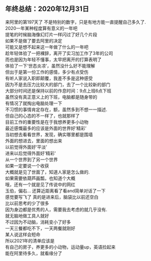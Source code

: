 ## 年终总结：2020年12月31日
来阿里的第197天了
不是特别的数字，只是有地方能一直提醒自己多久了.   
2020一年某种程度算有意义的一年吧    
提笔的时候脑海像幻灯片一样闪过了好几个片段   
如果不是做了要去阿里的决定   
可能又是想不起来这一年做了什么的一年吧   
趁年轻体验了一把裸辞，离开了实习加工作了3年的公司    
而也是因为年轻不懂事，太早把离开的打算表明了    
体验了一下‘世态炎凉’，虽然没什么好不能理解    
但出于是第一份工作的感情，多少有点受伤   
有听人家说入职即颠覆，我差不多是这种感受  
因为不是去压力比较大的部门，去了一个比较新的部门      
大部分时间还是保持以前的作息时间：9点上班6点下班   
虽然没有真正意义上的下班，电脑都是随身带的   
有情况了就掏出电脑处理一下    
不习惯的事情肯定存在，额，虽然多到不想一一描述.    
但自己的心态的不一样了，也就那样了          
目前工作的重要性是在于我想养更多小动物     
最近感慨最多的应该是外面的世界好‘精彩’    
当初想去看看世界，发现，确实哪里都是围墙    
外面的想进去，里面的想出来      
以前觉得外面好‘平淡’   
进来以后觉得外面好‘精彩’   
从一个世界到了另一个世界    
如果一定要说一个收获      
大概就是见了世面了，知道人家是怎么做的.   
如果需要依葫芦画瓢，也知道个大概      
哦，还有一个就是见了传说中的网红    
玉伯，偏右...
还算近距离看了看and简单对话了一下      
感觉要写飞了
真的是进来后，脑袋比以前还空白   
比以前思考的少了很多    
因为身边都是优秀的人，需要我去考虑的就几乎没有.  
就无脑地做工具人就好    
不过因为不动脑，消耗变小了好多   
一天三餐都吃不下，一天两餐就刚好    
某人说这样会短命    
所以2021年的清单应该是   
有自己的房子，养更多的小动物，运动量up，英语捡起来        
能在阿里待多久，就看缘分了   

